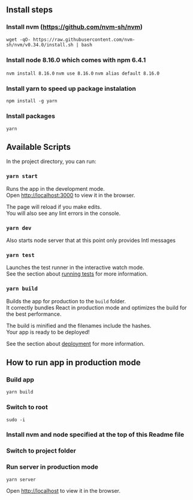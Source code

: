 
## Install steps

### Install nvm (https://github.com/nvm-sh/nvm)

`wget -qO- https://raw.githubusercontent.com/nvm-sh/nvm/v0.34.0/install.sh | bash`

### Install node 8.16.0 which comes with npm 6.4.1

`nvm install 8.16.0`
`nvm use 8.16.0`
`nvm alias default 8.16.0`

### Install yarn to speed up package instalation

`npm install -g yarn`

### Install packages

`yarn`


## Available Scripts

In the project directory, you can run:

### `yarn start`

Runs the app in the development mode.<br>
Open [http://localhost:3000](http://localhost:3000) to view it in the browser.

The page will reload if you make edits.<br>
You will also see any lint errors in the console.

### `yarn dev`

Also starts node server that at this point only provides Intl messages

### `yarn test`

Launches the test runner in the interactive watch mode.<br>
See the section about [running tests](https://facebook.github.io/create-react-app/docs/running-tests) for more information.

### `yarn build`

Builds the app for production to the `build` folder.<br>
It correctly bundles React in production mode and optimizes the build for the best performance.

The build is minified and the filenames include the hashes.<br>
Your app is ready to be deployed!

See the section about [deployment](https://facebook.github.io/create-react-app/docs/deployment) for more information.


## How to run app in production mode

### Build app 

`yarn build`

### Switch to root

`sudo -i`

### Install nvm and node specified at the top of this Readme file

### Switch to project folder

### Run server in production mode

`yarn server`

Open [http://localhost](http://localhost) to view it in the browser.


